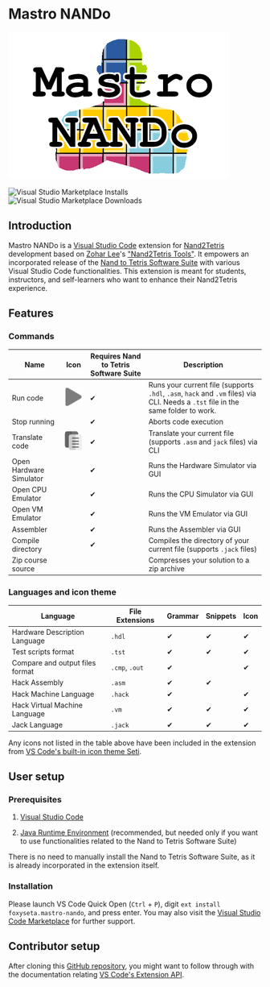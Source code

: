 # Mastro NANDo

![Mastro NANDo Logo](images/icon.png)

![Visual Studio Marketplace Installs](https://img.shields.io/visual-studio-marketplace/i/foxyseta.mastro-nando)
![Visual Studio Marketplace Downloads](https://img.shields.io/visual-studio-marketplace/d/foxyseta.mastro-nando)

## Introduction

Mastro NANDo is a [Visual Studio Code](https://code.visualstudio.com/) extension for [Nand2Tetris](https://www.nand2tetris.org/) development based on [Zohar Lee](https://github.com/leafvmaple/)'s ["Nand2Tetris Tools"](https://github.com/leafvmaple/vscode-nand2tetris).
It empowers an incorporated release of the [Nand to Tetris Software Suite](https://www.nand2tetris.org/software) with various Visual Studio Code functionalities. This extension is meant for students, instructors, and self-learners who want to enhance their Nand2Tetris experience.

## Features

### Commands

Name | Icon | Requires Nand to Tetris Software Suite | Description
---- | ---- | ------------------------------- | -----------
Run code | ![Run Code button](images/button.png) | ✔︎ | Runs your current file (supports `.hdl`, `.asm`, `hack` and `.vm` files) via CLI. Needs a `.tst` file in the same folder to work.
Stop running | | ✔︎ | Aborts code execution
Translate code | ![Translate Code button](images/button2.png) | ✔︎ | Translate your current file (supports `.asm` and `jack` files) via CLI
Open Hardware Simulator | | ✔︎ | Runs the Hardware Simulator via GUI
Open CPU Emulator | | ✔︎ | Runs the CPU Simulator via GUI
Open VM Emulator | | ✔︎ | Runs the VM Emulator via GUI
Assembler | | ✔︎ | Runs the Assembler via GUI
Compile directory | | ✔︎ | Compiles the directory of your current file (supports `.jack` files)
Zip course source | | | Compresses your solution to a zip archive

### Languages and icon theme

Language | File Extensions | Grammar | Snippets | Icon
-------- | --------------- | ------- | -------- | ----
Hardware Description Language | `.hdl` | ✔︎ | ✔︎ | ✔︎
Test scripts format | `.tst` | ✔︎ | ✔︎ | ✔︎
Compare and output files format | `.cmp`, `.out` | ✔︎ | | ✔︎
Hack Assembly | `.asm` | ✔︎ | ✔︎ | 
Hack Machine Language | `.hack` | ✔︎ | | ✔︎
Hack Virtual Machine Language | `.vm` | ✔︎ | ✔︎ | ✔︎
Jack Language | `.jack` | ✔︎ | ✔︎ | ✔︎

Any icons not listed in the table above have been included in the extension from [VS Code's built-in icon theme Seti](https://github.com/microsoft/vscode/tree/master/extensions/theme-seti).

## User setup

### Prerequisites

1. [Visual Studio Code](https://code.visualstudio.com/Download)

1. [Java Runtime Environment](https://www.java.com/en/download/) (recommended, but needed only if you want to use functionalities related to the Nand to Tetris Software Suite)

There is no need to manually install the Nand to Tetris Software Suite, as it is already incorporated in the extension itself.

### Installation

Please launch VS Code Quick Open (`Ctrl` + `P`), digit `ext install foxyseta.mastro-nando`, and press enter.
You may also visit the [Visual Studio Code Marketplace](https://marketplace.visualstudio.com/items?itemName=foxyseta.mastro-nando) for further support.

## Contributor setup

After cloning this [GitHub repository](https://github.com/foxyseta/mastro-nando), you might want to follow through with the documentation relating [VS Code's Extension API](https://code.visualstudio.com/api).
